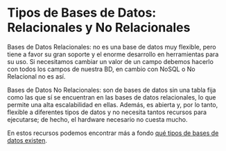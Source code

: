 # Tipos de Bases de Datos: Relacionales y No Relacionales

Bases de Datos Relacionales: no es una base de datos muy flexible, pero tiene a favor su gran soporte y el enorme desarrollo en herramientas para su uso. Si necesitamos cambiar un valor de un campo debemos hacerlo con todos los campos de nuestra BD, en cambio con NoSQL o No Relacional no es así.

Bases de Datos No Relacionales: son de bases de datos sin una tabla fija como las que sí se encuentran en las bases de datos relacionales, lo que permite una alta escalabilidad en ellas. Además, es abierta y, por lo tanto, flexible a diferentes tipos de datos y no necesita tantos recursos para ejecutarse; de hecho, el hardware necesario no cuesta mucho.

En estos recursos podemos encontrar más a fondo [qué tipos de bases de datos existen](https://platzi.com/blog/bases-de-datos-que-son-que-tipos-existen/).
